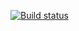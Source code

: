 [![Build status](https://ci.appveyor.com/api/projects/status/o51tk21wyyigmpo9?svg=true)](https://ci.appveyor.com/project/yana-sheglova/symbols-iterators-generators-1)
